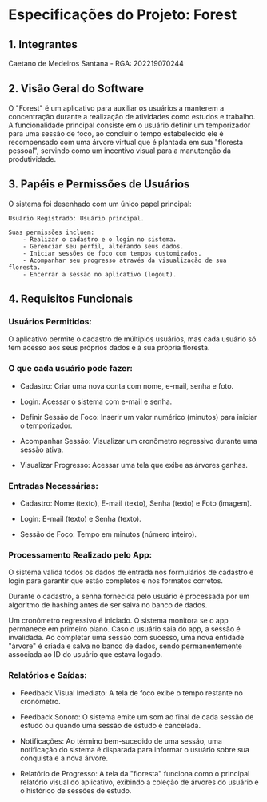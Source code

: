 # Especificações do Projeto: Forest

## 1. Integrantes

Caetano de Medeiros Santana - RGA: 202219070244


## 2. Visão Geral do Software

O "Forest" é um aplicativo para auxiliar os usuários a manterem a concentração durante a realização de atividades como estudos e trabalho. A funcionalidade principal consiste em o usuário definir um temporizador para uma sessão de foco, ao concluir o tempo estabelecido ele é recompensado com uma árvore virtual que é plantada em sua "floresta pessoal", servindo como um incentivo visual para a manutenção da produtividade.

## 3. Papéis e Permissões de Usuários

O sistema foi desenhado com um único papel principal:

    Usuário Registrado: Usuário principal. 

    Suas permissões incluem:
        - Realizar o cadastro e o login no sistema.
        - Gerenciar seu perfil, alterando seus dados.
        - Iniciar sessões de foco com tempos customizados.
        - Acompanhar seu progresso através da visualização de sua floresta.
        - Encerrar a sessão no aplicativo (logout).

## 4. Requisitos Funcionais

 ###  Usuários Permitidos:

O aplicativo permite o cadastro de múltiplos usuários, mas cada usuário só tem acesso aos seus próprios dados e à sua própria floresta.

### O que cada usuário pode fazer:

- Cadastro: Criar uma nova conta com nome, e-mail, senha e foto.

- Login: Acessar o sistema com e-mail e senha.

- Definir Sessão de Foco: Inserir um valor numérico (minutos) para iniciar o temporizador.

- Acompanhar Sessão: Visualizar um cronômetro regressivo durante uma sessão ativa.

- Visualizar Progresso: Acessar uma tela que exibe as árvores ganhas.

### Entradas Necessárias:

- Cadastro: Nome (texto), E-mail (texto), Senha (texto) e Foto (imagem).

- Login: E-mail (texto) e Senha (texto).

- Sessão de Foco: Tempo em minutos (número inteiro).

### Processamento Realizado pelo App:

O sistema valida todos os dados de entrada nos formulários de cadastro e login para garantir que estão completos e nos formatos corretos.

Durante o cadastro, a senha fornecida pelo usuário é processada por um algoritmo de hashing antes de ser salva no banco de dados.

Um cronômetro regressivo é iniciado. O sistema monitora se o app permanece em primeiro plano. Caso o usuário saia do app, a sessão é invalidada.
Ao completar uma sessão com sucesso, uma nova entidade "árvore" é criada e salva no banco de dados, sendo permanentemente associada ao ID do usuário que estava logado.

### Relatórios e Saídas:

- Feedback Visual Imediato: A tela de foco exibe o tempo restante no cronômetro.

- Feedback Sonoro: O sistema emite um som ao final de cada sessão de estudo ou quando uma sessão de estudo é cancelada.

- Notificações: Ao término bem-sucedido de uma sessão, uma notificação do sistema é disparada para informar o usuário sobre sua conquista e a nova árvore.

- Relatório de Progresso: A tela da "floresta" funciona como o principal relatório visual do aplicativo, exibindo a coleção de árvores do usuário e o histórico de sessões de estudo.
